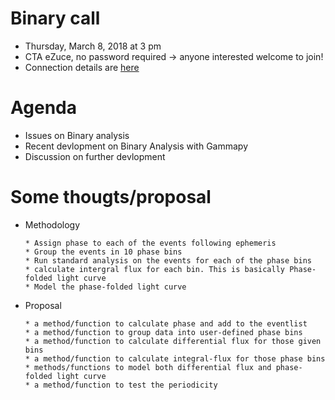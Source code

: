 # Binary call
* Thursday, March 8, 2018 at 3 pm
* CTA eZuce, no password required -> anyone interested welcome to join!
* Connection details are [here](ConnectionDetails.txt)

# Agenda
* Issues on Binary analysis 
* Recent devlopment on Binary Analysis with Gammapy
* Discussion on further devlopment

# Some thougts/proposal
   * Methodology
    
         * Assign phase to each of the events following ephemeris
         * Group the events in 10 phase bins
         * Run standard analysis on the events for each of the phase bins
         * calculate intergral flux for each bin. This is basically Phase-folded light curve
         * Model the phase-folded light curve
   * Proposal
   
         * a method/function to calculate phase and add to the eventlist
         * a method/function to group data into user-defined phase bins
         * a method/function to calculate differential flux for those given bins
         * a method/function to calculate integral-flux for those phase bins
         * methods/functions to model both differential flux and phase-folded light curve 
         * a method/function to test the periodicity

